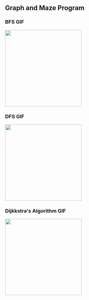 ## Graph and Maze Program

###  BFS GIF

<img src="http://g.recordit.co/ry84M24X2A.gif" width=250><br>

###  DFS GIF

<img src="http://g.recordit.co/BcMMBQIJAa.gif" width=250><br>


###  Dijkkstra's Algorithm GIF

<img src="http://g.recordit.co/WD4c7QGSBP.gif" width=250><br>
